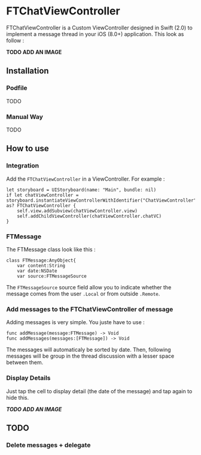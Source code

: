 # FTChatViewController
FTChatViewController is a Custom ViewController designed in Swift (2.0) to implement a message thread in your iOS (8.0+) application. This look as follow :

**TODO ADD AN IMAGE**


## Installation
### Podfile
TODO

### Manual Way
TODO

## How to use

### Integration
Add the ```FTChatViewController``` in a ViewController. For example :

```
let storyboard = UIStoryboard(name: "Main", bundle: nil)
if let chatViewController = storyboard.instantiateViewControllerWithIdentifier("ChatViewController") as? FTChatViewController {
	self.view.addSubview(chatViewController.view)
	self.addChildViewController(chatViewController.chatVC)
}
```

### FTMessage

The FTMessage class look like this :

```
class FTMessage:AnyObject{ 
    var content:String
    var date:NSDate
    var source:FTMessageSource
```

The ```FTMessageSource``` source field allow you to indicate whether the message comes from the user ```.Local``` or from outside ```.Remote```.

### Add messages to the FTChatViewController of message
Adding messages is very simple. You juste have to use :

```
func addMessage(message:FTMessage) -> Void
func addMessages(messages:[FTMessage]) -> Void
```

The messages will automaticaly be sorted by date. Then, following messages will be group in the thread discussion with a lesser space between them.

### Display Details

Just tap the cell to display detail (the date of the message) and tap again to hide this.

***TODO ADD AN IMAGE***



## TODO
### Delete messages + delegate
